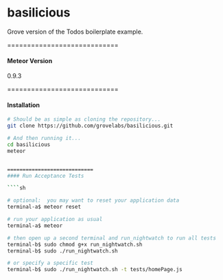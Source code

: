 basilicious
============================

Grove version of the Todos boilerplate example.

============================
#### Meteor Version
0.9.3


============================
#### Installation

````sh
# Should be as simple as cloning the repository...  
git clone https://github.com/grovelabs/basilicious.git

# And then running it...
cd basilicious
meteor


============================
#### Run Acceptance Tests

````sh

# optional:  you may want to reset your application data
terminal-a$ meteor reset

# run your application as usual
terminal-a$ meteor

# then open up a second terminal and run_nightwatch to run all tests
terminal-b$ sudo chmod g+x run_nightwatch.sh
terminal-b$ sudo ./run_nightwatch.sh

# or specify a specific test
terminal-b$ sudo ./run_nightwatch.sh -t tests/homePage.js

````
